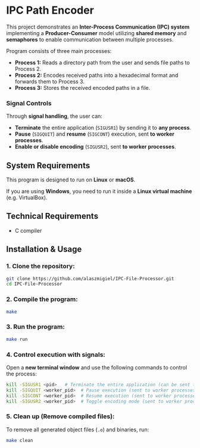 # IPC Path Encoder

This project demonstrates an **Inter-Process Communication (IPC) system** implementing a **Producer-Consumer** model utilizing **shared memory** and **semaphores** to enable communication between multiple processes.

Program consists of three main processes:

- **Process 1:** Reads a directory path from the user and sends file paths to Process 2.
- **Process 2:** Encodes received paths into a hexadecimal format and forwards them to Process 3.
- **Process 3:** Stores the received encoded paths in a file.

### Signal Controls

Through **signal handling**, the user can:
- **Terminate** the entire application (`SIGUSR1`) by sending it to **any process**.
- **Pause** (`SIGQUIT`) and **resume** (`SIGCONT`) execution, sent **to worker processes**.
- **Enable or disable encoding** (`SIGUSR2`), sent **to worker processes**.

## System Requirements

This program is designed to run on **Linux** or **macOS**. 

If you are using **Windows**, you need to run it inside a **Linux virtual machine** (e.g. VirtualBox).

## Technical Requirements
- C compiler 

## Installation & Usage

### 1. Clone the repository:
```sh
git clone https://github.com/alaszmigiel/IPC-File-Processor.git
cd IPC-File-Processor
```

### 2. Compile the program:
```sh
make
```

### 3. Run the program:
```sh
make run
```

### 4. Control execution with signals:

Open a **new terminal window** and use the following commands to control the process:

```sh
kill -SIGUSR1 <pid>   # Terminate the entire application (can be sent to any process)
kill -SIGQUIT <worker_pid>  # Pause execution (sent to worker processes)
kill -SIGCONT <worker_pid>  # Resume execution (sent to worker processes)
kill -SIGUSR2 <worker_pid>  # Toggle encoding mode (sent to worker processes)
```

### 5. Clean up (Remove compiled files):

To remove all generated object files (`.o`) and binaries, run:

```sh
make clean
```
